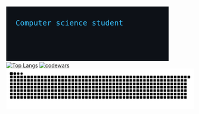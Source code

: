 ![Anurag's GitHub stats](501fc70d39d88f32ce870dfae7bc144f.gif)   
[![Top Langs](https://github-readme-stats.vercel.app/api/top-langs/?username=anuraghazra)](https://github.com/anuraghazra/github-readme-stats)
[![codewars](https://www.codewars.com/users/username/badges/large)](https://www.codewars.com/users/username) 
![](github-contribution-grid-snake.svg)
